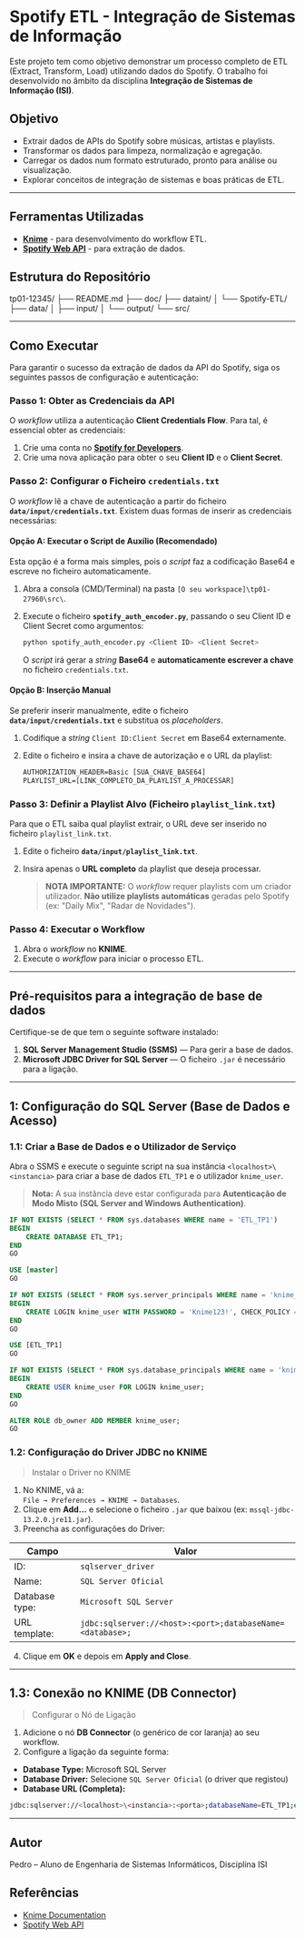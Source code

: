 # Spotify ETL - Integração de Sistemas de Informação

Este projeto tem como objetivo demonstrar um processo completo de ETL (Extract, Transform, Load) utilizando dados do Spotify. O trabalho foi desenvolvido no âmbito da disciplina **Integração de Sistemas de Informação (ISI)**.

## Objetivo
- Extrair dados de APIs do Spotify sobre músicas, artistas e playlists.
- Transformar os dados para limpeza, normalização e agregação.
- Carregar os dados num formato estruturado, pronto para análise ou visualização.
- Explorar conceitos de integração de sistemas e boas práticas de ETL.

---

## Ferramentas Utilizadas
- **[Knime](https://www.knime.com/)** - para desenvolvimento do workflow ETL.
- **[Spotify Web API](https://developer.spotify.com/documentation/web-api/)** - para extração de dados.

## Estrutura do Repositório
tp01-12345/
├── README.md
├── doc/
├── dataint/
│   └── Spotify-ETL/
├── data/
│   ├── input/
│   └── output/
└── src/

---

## Como Executar

Para garantir o sucesso da extração de dados da API do Spotify, siga os seguintes passos de configuração e autenticação:

### Passo 1: Obter as Credenciais da API

O *workflow* utiliza a autenticação **Client Credentials Flow**. Para tal, é essencial obter as credenciais:

1.  Crie uma conta no **[Spotify for Developers](https://developer.spotify.com/)**.
2.  Crie uma nova aplicação para obter o seu **Client ID** e o **Client Secret**.

### Passo 2: Configurar o Ficheiro `credentials.txt`

O *workflow* lê a chave de autenticação a partir do ficheiro **`data/input/credentials.txt`**. Existem duas formas de inserir as credenciais necessárias:

#### Opção A: Executar o Script de Auxílio (Recomendado)

Esta opção é a forma mais simples, pois o *script* faz a codificação Base64 e escreve no ficheiro automaticamente.

1.  Abra a consola (CMD/Terminal) na pasta `[O seu workspace]\tp01-27960\src\`.
2.  Execute o ficheiro **`spotify_auth_encoder.py`**, passando o seu Client ID e Client Secret como argumentos:

    ```bash
    python spotify_auth_encoder.py <Client ID> <Client Secret>
    ```

    O *script* irá gerar a *string* **Base64** e **automaticamente escrever a chave** no ficheiro `credentials.txt`.

#### Opção B: Inserção Manual

Se preferir inserir manualmente, edite o ficheiro **`data/input/credentials.txt`** e substitua os *placeholders*.

1.  Codifique a *string* `Client ID:Client Secret` em Base64 externamente.
2.  Edite o ficheiro e insira a chave de autorização e o URL da playlist:

    ```txt
    AUTHORIZATION_HEADER=Basic [SUA_CHAVE_BASE64]
    PLAYLIST_URL=[LINK_COMPLETO_DA_PLAYLIST_A_PROCESSAR]
    ```

### Passo 3: Definir a Playlist Alvo (Ficheiro `playlist_link.txt`)

Para que o ETL saiba qual playlist extrair, o URL deve ser inserido no ficheiro `playlist_link.txt`.

1.  Edite o ficheiro **`data/input/playlist_link.txt`**.
2.  Insira apenas o **URL completo** da playlist que deseja processar.

    > **NOTA IMPORTANTE:** O *workflow* requer playlists com um criador utilizador. **Não utilize playlists automáticas** geradas pelo Spotify (ex: "Daily Mix", "Radar de Novidades").

### Passo 4: Executar o Workflow

1.  Abra o *workflow* no **KNIME**.
2.  Execute o *workflow* para iniciar o processo ETL.

---

## Pré-requisitos para a integração de base de dados

Certifique-se de que tem o seguinte software instalado:

1. **SQL Server Management Studio (SSMS)** — Para gerir a base de dados.  
3. **Microsoft JDBC Driver for SQL Server** — O ficheiro `.jar` é necessário para a ligação.  

---

##  1: Configuração do SQL Server (Base de Dados e Acesso)

###  1.1: Criar a Base de Dados e o Utilizador de Serviço

Abra o SSMS e execute o seguinte script na sua instância `<localhost>\<instancia>` para criar a base de dados `ETL_TP1` e o utilizador `knime_user`.

> **Nota:** A sua instância deve estar configurada para **Autenticação de Modo Misto (SQL Server and Windows Authentication)**.

```sql
IF NOT EXISTS (SELECT * FROM sys.databases WHERE name = 'ETL_TP1')
BEGIN
    CREATE DATABASE ETL_TP1;
END
GO

USE [master]
GO

IF NOT EXISTS (SELECT * FROM sys.server_principals WHERE name = 'knime_user')
BEGIN
    CREATE LOGIN knime_user WITH PASSWORD = 'Knime123!', CHECK_POLICY = OFF;
END
GO

USE [ETL_TP1]
GO

IF NOT EXISTS (SELECT * FROM sys.database_principals WHERE name = 'knime_user')
BEGIN
    CREATE USER knime_user FOR LOGIN knime_user;
END
GO

ALTER ROLE db_owner ADD MEMBER knime_user;
GO
```
### 1.2: Configuração do Driver JDBC no KNIME

>Instalar o Driver no KNIME

1. No KNIME, vá a:  
   `File → Preferences → KNIME → Databases`.
2. Clique em **Add...** e selecione o ficheiro `.jar` que baixou (ex: `mssql-jdbc-13.2.0.jre11.jar`).
3. Preencha as configurações do Driver:

| Campo             | Valor                                               |
|--------------------|-----------------------------------------------------|
| ID:                | `sqlserver_driver`                                  |
| Name:              | `SQL Server Oficial`                                |
| Database type:     | `Microsoft SQL Server`                              |
| URL template:      | `jdbc:sqlserver://<host>:<port>;databaseName=<database>;` |

4. Clique em **OK** e depois em **Apply and Close**.

---

## 1.3: Conexão no KNIME (DB Connector)

>Configurar o Nó de Ligação

1. Adicione o nó **DB Connector** (o genérico de cor laranja) ao seu workflow.  
2. Configure a ligação da seguinte forma:

- **Database Type:** Microsoft SQL Server  
- **Database Driver:** Selecione `SQL Server Oficial` (o driver que registou)  
- **Database URL (Completa):**

```bash
jdbc:sqlserver://<localhost>\<instancia>:<porta>;databaseName=ETL_TP1;encrypt=false;trustServerCertificate=true;
```

---

## Autor
Pedro – Aluno de Engenharia de Sistemas Informáticos, Disciplina ISI

## Referências
- [Knime Documentation](https://docs.knime.com/)
- [Spotify Web API](https://developer.spotify.com/documentation/web-api/)
